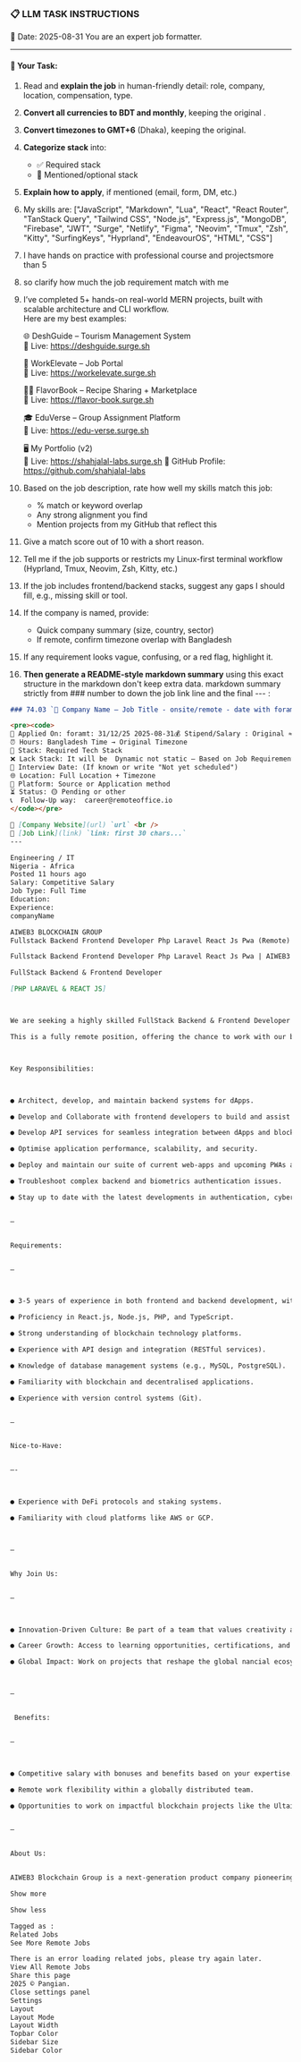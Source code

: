 ### 📋 LLM TASK INSTRUCTIONS  
📅 Date: 2025-08-31
You are an expert job formatter.

---

#### 🔧 Your Task:
1. Read and **explain the job** in human-friendly detail: role, company, location, compensation, type.  
2. **Convert all currencies to BDT and monthly**, keeping the original .  
3. **Convert timezones to GMT+6** (Dhaka), keeping the original.  
4. **Categorize stack** into:  
   - ✅ Required stack  
   - 🔧 Mentioned/optional stack  
5. **Explain how to apply**, if mentioned (email, form, DM, etc.)  
7. My skills are: ["JavaScript", "Markdown", "Lua", "React", "React Router", "TanStack Query", "Tailwind CSS", "Node.js", "Express.js", "MongoDB", "Firebase", "JWT", "Surge", "Netlify", "Figma", "Neovim", "Tmux", "Zsh", "Kitty", "SurfingKeys", "Hyprland", "EndeavourOS", "HTML", "CSS"]
8. I have hands on practice with professional course and projectsmore than 5
9. so clarify how much the job requirement match with me 
10. I’ve completed 5+ hands-on real-world MERN projects, built with scalable architecture and CLI workflow.  
    Here are my best examples:

      🌐 DeshGuide – Tourism Management System  
    🔗 Live: https://deshguide.surge.sh

    💼 WorkElevate – Job Portal  
    🔗 Live: https://workelevate.surge.sh

    🧑‍🍳 FlavorBook – Recipe Sharing + Marketplace  
    🔗 Live: https://flavor-book.surge.sh

    🎓 EduVerse – Group Assignment Platform  
    🔗 Live: https://edu-verse.surge.sh

    🖥️ My Portfolio (v2)  
    🔗 Live: https://shahjalal-labs.surge.sh
    🚀 GitHub Profile: https://github.com/shahjalal-labs

11. Based on the job description, rate how well my skills match this job:  
    - % match or keyword overlap  
    - Any strong alignment you find  
    - Mention projects from my GitHub that reflect this

12. Give a match score out of 10 with a short reason.

13. Tell me if the job supports or restricts my Linux-first terminal workflow (Hyprland, Tmux, Neovim, Zsh, Kitty, etc.)

14. If the job includes frontend/backend stacks, suggest any gaps I should fill, e.g., missing skill or tool.

15. If the company is named, provide:  
    - Quick company summary (size, country, sector)  
    - If remote, confirm timezone overlap with Bangladesh

16. If any requirement looks vague, confusing, or a red flag, highlight it.


17. **Then generate a README-style markdown summary** using this exact structure in the markdown don't keep extra data. markdown summary strictly from ### number to down the job link line and the final --- :
```markdown
### 74.03 `🏢 Company Name — Job Title - onsite/remote - date with foramt: 31/12/25 - BDT salary`

<pre><code>
📅 Applied On: foramt: 31/12/25 2025-08-31💰 Stipend/Salary : Original ≈ Converted BDT / Monthly
⏰ Hours: Bangladesh Time → Original Timezone
🧰 Stack: Required Tech Stack
❌ Lack Stack: It will be  Dynamic not static – Based on Job Requirements: For your example added: mysql, postgres, redis, docker, nginx, aws, gcp, azure, firebase, netlify, surge, figma, sketch, etc.
📆 Interview Date: (If known or write "Not yet scheduled")
🌐 Location: Full Location + Timezone
🧭 Platform: Source or Application method
⏳ Status: 🟡 Pending or other
📞  Follow-Up way:  career@remoteoffice.io
</code></pre>

🔗 [Company Website](url) `url` <br />
🔗 [Job Link](link) `link: first 30 chars...`
---

Engineering / IT
Nigeria - Africa
Posted 11 hours ago
Salary: Competitive Salary
Job Type: Full Time
Education:
Experience:
companyName

AIWEB3 BLOCKCHAIN GROUP
Fullstack Backend Frontend Developer Php Laravel React Js Pwa (Remote)

Fullstack Backend Frontend Developer Php Laravel React Js Pwa | AIWEB3 BLOCKCHAIN GROUP | Nigeria

FullStack Backend & Frontend Developer 

[PHP LARAVEL & REACT JS] 



We are seeking a highly skilled FullStack Backend & Frontend Developer to join our fast-growing team at AIWEB3 Blockchain Group. In this role, you will be responsible for developing and maintaining websites, PWA, and decentralised applications (dApps) powered by blockchain technology and smart contracts. You will work with both backend and frontend technologies to create secure, scalable, and high-performance applications.

This is a fully remote position, offering the chance to work with our blockchain team on groundbreaking financial technology projects such as the Ultainfinity Blockchain and multiple other global projects including DeFi.



Key Responsibilities:



● Architect, develop, and maintain backend systems for dApps.

● Develop and Collaborate with frontend developers to build and assist with frontend development and to create intuitive and responsive user interfaces.

● Develop API services for seamless integration between dApps and blockchain.

● Optimise application performance, scalability, and security.

● Deploy and maintain our suite of current web-apps and upcoming PWAs and dApps.

● Troubleshoot complex backend and biometrics authentication issues.

● Stay up to date with the latest developments in authentication, cybersecurity, dApp development and blockchain technologies.


—


Requirements:


—



● 3-5 years of experience in both frontend and backend development, with a focus on PWA, Web-App. 

● Proficiency in React.js, Node.js, PHP, and TypeScript.

● Strong understanding of blockchain technology platforms.

● Experience with API design and integration (RESTful services).

● Knowledge of database management systems (e.g., MySQL, PostgreSQL).

● Familiarity with blockchain and decentralised applications.

● Experience with version control systems (Git).


—


Nice-to-Have:


—-



● Experience with DeFi protocols and staking systems.

● Familiarity with cloud platforms like AWS or GCP. 



—


Why Join Us:


—



● Innovation-Driven Culture: Be part of a team that values creativity and forward-thinking solutions.

● Career Growth: Access to learning opportunities, certifications, and career advancement.

● Global Impact: Work on projects that reshape the global nancial ecosystem.



—


 Benefits:


—



● Competitive salary with bonuses and benefits based on your expertise.

● Remote work flexibility within a globally distributed team.

● Opportunities to work on impactful blockchain projects like the Ultainfinity Blockchain, which focuses on wealth creation and the future of financial technology.


—


About Us:


AIWEB3 Blockchain Group is a next-generation product company pioneering the convergence of Artificial Intelligence, Web3, and Blockchain technologies. We build, own, and scale a portfolio of powerful digital products designed to drive the decentralized, intelligent future.

Show more

Show less

Tagged as :
Related Jobs
See More Remote Jobs

There is an error loading related jobs, please try again later.
View All Remote Jobs
Share this page
2025 © Pangian.
Close settings panel
Settings
Layout
Layout Mode
Layout Width
Topbar Color
Sidebar Size
Sidebar Color


```